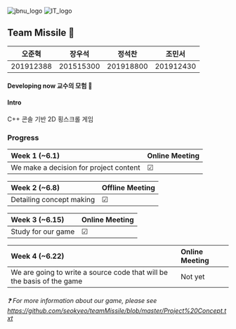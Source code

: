 ![jbnu_logo](https://user-images.githubusercontent.com/65169722/83265660-c2c8ee00-a1fc-11ea-8f67-d42cabce63a4.png) ![IT_logo](https://user-images.githubusercontent.com/65169722/83266051-4551ad80-a1fd-11ea-9776-3af3ad784981.PNG)


## Team Missile :rocket:
| 오준혁 | 장우석 | 정석찬 | 조민서 |
:------------: | :-------------: | :-------------: | :-------------: |
| 201912388 | 201515300 | 201918800 | 201912430 |


#### Developing now 교수의 모험 :european_castle:

#### Intro 
C++ 콘솔 기반 2D 횡스크롤 게임
### Progress
|Week 1 (~6.1) | Online Meeting |
| :------------ | :---------- |
| We make a decision for project content | &#9745; |


|Week 2 (~6.8) | Offline Meeting |
| :------------ | :---------- |
| Detailing concept making | &#9745; |

|Week 3 (~6.15) | Online Meeting |
| :------------ | :---------- |
| Study for our game | &#9745; |


|Week 4 (~6.22) | Online Meeting |
| :------------ | :---------- |
| We are going to write a source code that will be the basis of the game | Not yet |

###### :question: For more information about our game, please see https://github.com/seokyeo/teamMissile/blob/master/Project%20Concept.txt
